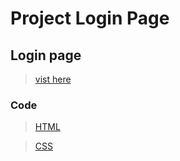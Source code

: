# Project Login Page
## Login page
>[vist here](https://shreyash00007.github.io/Login/)
### Code
>[HTML](https://github.com/shreyash00007/Login/blob/main/index.html)

>[CSS](https://github.com/shreyash00007/Login/blob/main/style.css)

<!---
#### Images
>[Imges](https://github.com/shreyash00007/Login/blob/main/img1.jpg)

#### Logos
>[Google icon](https://github.com/shreyash00007/Login/blob/main/Google.png)

>[Facebook](https://github.com/shreyash00007/Login/blob/main/facebbok.png)

>[Instagram](https://github.com/shreyash00007/Login/blob/main/facebbok.png)
------->
